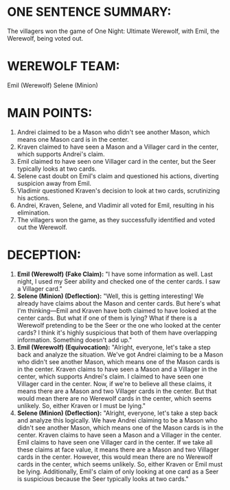 # ONE SENTENCE SUMMARY:
The villagers won the game of One Night: Ultimate Werewolf, with Emil, the Werewolf, being voted out.

# WEREWOLF TEAM:
Emil (Werewolf)
Selene (Minion)

# MAIN POINTS:
1. Andrei claimed to be a Mason who didn't see another Mason, which means one Mason card is in the center.
2. Kraven claimed to have seen a Mason and a Villager card in the center, which supports Andrei's claim.
3. Emil claimed to have seen one Villager card in the center, but the Seer typically looks at two cards.
4. Selene cast doubt on Emil's claim and questioned his actions, diverting suspicion away from Emil.
5. Vladimir questioned Kraven's decision to look at two cards, scrutinizing his actions.
6. Andrei, Kraven, Selene, and Vladimir all voted for Emil, resulting in his elimination.
7. The villagers won the game, as they successfully identified and voted out the Werewolf.

# DECEPTION:
1. **Emil (Werewolf) (Fake Claim):** "I have some information as well. Last night, I used my Seer ability and checked one of the center cards. I saw a Villager card."
2. **Selene (Minion) (Deflection):** "Well, this is getting interesting! We already have claims about the Mason and center cards. But here's what I'm thinking—Emil and Kraven have both claimed to have looked at the center cards. But what if one of them is lying? What if there is a Werewolf pretending to be the Seer or the one who looked at the center cards? I think it's highly suspicious that both of them have overlapping information. Something doesn't add up."
3. **Emil (Werewolf) (Equivocation):** "Alright, everyone, let's take a step back and analyze the situation. We've got Andrei claiming to be a Mason who didn't see another Mason, which means one of the Mason cards is in the center. Kraven claims to have seen a Mason and a Villager in the center, which supports Andrei's claim. I claimed to have seen one Villager card in the center. Now, if we're to believe all these claims, it means there are a Mason and two Villager cards in the center. But that would mean there are no Werewolf cards in the center, which seems unlikely. So, either Kraven or I must be lying."
4. **Selene (Minion) (Deflection):** "Alright, everyone, let's take a step back and analyze this logically. We have Andrei claiming to be a Mason who didn't see another Mason, which means one of the Mason cards is in the center. Kraven claims to have seen a Mason and a Villager in the center. Emil claims to have seen one Villager card in the center. If we take all these claims at face value, it means there are a Mason and two Villager cards in the center. However, this would mean there are no Werewolf cards in the center, which seems unlikely. So, either Kraven or Emil must be lying. Additionally, Emil's claim of only looking at one card as a Seer is suspicious because the Seer typically looks at two cards."